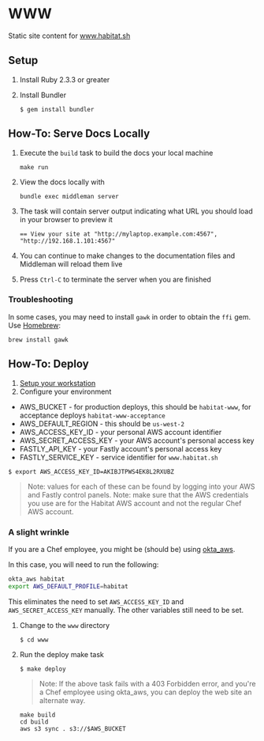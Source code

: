 # WWW

Static site content for www.habitat.sh

## Setup

1. Install Ruby 2.3.3 or greater
1. Install Bundler

    ```
    $ gem install bundler
    ```

## How-To: Serve Docs Locally

1. Execute the `build` task to build the docs your local machine

    `make run`

2. View the docs locally with

    `bundle exec middleman server`

3. The task will contain server output indicating what URL you should load in your browser to preview it

    `== View your site at "http://mylaptop.example.com:4567", "http://192.168.1.101:4567"`

4. You can continue to make changes to the documentation files and Middleman will reload them live
5. Press `Ctrl-C` to terminate the server when you are finished

### Troubleshooting

In some cases, you may need to install `gawk` in order to obtain the `ffi` gem. Use [Homebrew](https://brew.sh/):

  `brew install gawk`

## How-To: Deploy

1. [Setup your workstation](#setup)
2. Configure your environment

  * AWS_BUCKET - for production deploys, this should be `habitat-www`, for acceptance deploys `habitat-www-acceptance`
  * AWS_DEFAULT_REGION - this should be `us-west-2`
  * AWS_ACCESS_KEY_ID - your personal AWS account identifier
  * AWS_SECRET_ACCESS_KEY - your AWS account's personal access key
  * FASTLY_API_KEY - your Fastly account's personal access key
  * FASTLY_SERVICE_KEY - service identifier for `www.habitat.sh`

  ```
  $ export AWS_ACCESS_KEY_ID=AKIBJTPWS4EK8L2RXUBZ
  ```

  > Note: values for each of these can be found by logging into your AWS and Fastly control panels.
  > Note: make sure that the AWS credentials you use are for the Habitat AWS account and not the regular Chef AWS account.

### A slight wrinkle
If you are a Chef employee, you might be (should be) using [okta_aws](https://github.com/chef/okta_aws).

In this case, you will need to run the following:

```sh
okta_aws habitat
export AWS_DEFAULT_PROFILE=habitat
```

This eliminates the need to set `AWS_ACCESS_KEY_ID` and `AWS_SECRET_ACCESS_KEY`
manually. The other variables still need to be set.

1. Change to the `www` directory

   ```
   $ cd www
   ```

1. Run the deploy make task

    ```
    $ make deploy
    ```

    > Note: If the above task fails with a 403 Forbidden error, and you're
    > a Chef employee using okta_aws, you can deploy the web site an alternate
    > way.

    ```
    make build
    cd build
    aws s3 sync . s3://$AWS_BUCKET
    ```
